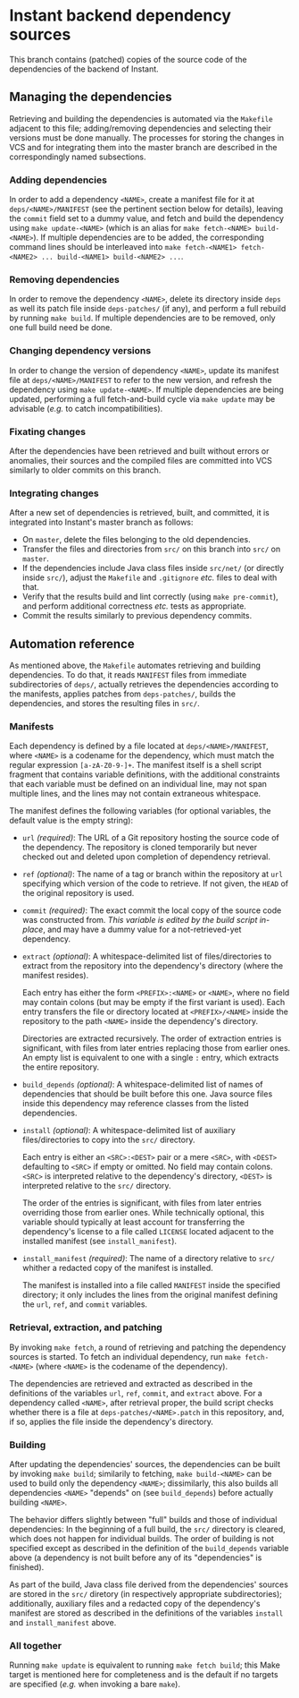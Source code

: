 # Instant backend dependency sources

This branch contains (patched) copies of the source code of the dependencies
of the backend of Instant.

## Managing the dependencies

Retrieving and building the dependencies is automated via the `Makefile`
adjacent to this file; adding/removing dependencies and selecting their
versions must be done manually. The processes for storing the changes in VCS
and for integrating them into the master branch are described in the
correspondingly named subsections.

### Adding dependencies

In order to add a dependency `<NAME>`, create a manifest file for it at
`deps/<NAME>/MANIFEST` (see the pertinent section below for details), leaving
the `commit` field set to a dummy value, and fetch and build the dependency
using `make update-<NAME>` (which is an alias for
`make fetch-<NAME> build-<NAME>`). If multiple dependencies are to be added,
the corresponding command lines should be interleaved into
`make fetch-<NAME1> fetch-<NAME2> ... build-<NAME1> build-<NAME2> ...`.

### Removing dependencies

In order to remove the dependency `<NAME>`, delete its directory inside `deps`
as well its patch file inside `deps-patches/` (if any), and perform a full
rebuild by running `make build`. If multiple dependencies are to be removed,
only one full build need be done.

### Changing dependency versions

In order to change the version of dependency `<NAME>`, update its manifest
file at `deps/<NAME>/MANIFEST` to refer to the new version, and refresh the
dependency using `make update-<NAME>`. If multiple dependencies are being
updated, performing a full fetch-and-build cycle via `make update` may be
advisable (_e.g._ to catch incompatibilities).

### Fixating changes

After the dependencies have been retrieved and built without errors or
anomalies, their sources and the compiled files are committed into VCS
similarly to older commits on this branch.

### Integrating changes

After a new set of dependencies is retrieved, built, and committed, it is
integrated into Instant's master branch as follows:

  - On `master`, delete the files belonging to the old dependencies.
  - Transfer the files and directories from `src/` on this branch into `src/`
    on `master`.
  - If the dependencies include Java class files inside `src/net/` (or
    directly inside `src/`), adjust the `Makefile` and `.gitignore` _etc._
    files to deal with that.
  - Verify that the results build and lint correctly (using
    `make pre-commit`), and perform additional correctness _etc._ tests as
    appropriate.
  - Commit the results similarly to previous dependency commits.

## Automation reference

As mentioned above, the `Makefile` automates retrieving and building
dependencies. To do that, it reads `MANIFEST` files from immediate
subdirectories of `deps/`, actually retrieves the dependencies according to
the manifests, applies patches from `deps-patches/`, builds the dependencies,
and stores the resulting files in `src/`.

### Manifests

Each dependency is defined by a file located at `deps/<NAME>/MANIFEST`, where
`<NAME>` is a codename for the dependency, which must match the regular
expression `[a-zA-Z0-9-]+`. The manifest itself is a shell script fragment
that contains variable definitions, with the additional constraints that each
variable must be defined on an individual line, may not span multiple lines,
and the lines may not contain extraneous whitespace.

The manifest defines the following variables (for optional variables, the
default value is the empty string):

  - `url` *(required)*: The URL of a Git repository hosting the source code of
    the dependency. The repository is cloned temporarily but never checked
    out and deleted upon completion of dependency retrieval.

  - `ref` *(optional)*: The name of a tag or branch within the repository at
    `url` specifying which version of the code to retrieve. If not given, the
    `HEAD` of the original repository is used.

  - `commit` *(required)*: The exact commit the local copy of the source code
    was constructed from. *This variable is edited by the build script
    in-place*, and may have a dummy value for a not-retrieved-yet dependency.

  - `extract` *(optional)*: A whitespace-delimited list of files/directories
    to extract from the repository into the dependency's directory (where the
    manifest resides).

    Each entry has either the form `<PREFIX>:<NAME>` or `<NAME>`, where no
    field may contain colons (but may be empty if the first variant is used).
    Each entry transfers the file or directory located at `<PREFIX>/<NAME>`
    inside the repository to the path `<NAME>` inside the dependency's
    directory.

    Directories are extracted recursively. The order of extraction entries is
    significant, with files from later entries replacing those from earlier
    ones. An empty list is equivalent to one with a single `:` entry, which
    extracts the entire repository.

  - `build_depends` *(optional)*: A whitespace-delimited list of names of
    dependencies that should be built before this one. Java source files
    inside this dependency may reference classes from the listed dependencies.

  - `install` *(optional)*: A whitespace-delimited list of auxiliary
    files/directories to copy into the `src/` directory.

    Each entry is either an `<SRC>:<DEST>` pair or a mere `<SRC>`, with
    `<DEST>` defaulting to `<SRC>` if empty or omitted. No field may contain
    colons. `<SRC>` is interpreted relative to the dependency's directory,
    `<DEST>` is interpreted relative to the `src/` directory.

    The order of the entries is significant, with files from later entries
    overriding those from earlier ones. While technically optional, this
    variable should typically at least account for transferring the
    dependency's license to a file called `LICENSE` located adjacent to the
    installed manifest (see `install_manifest`).

  - `install_manifest` *(required)*: The name of a directory relative to
    `src/` whither a redacted copy of the manifest is installed.

    The manifest is installed into a file called `MANIFEST` inside the
    specified directory; it only includes the lines from the original
    manifest defining the `url`, `ref`, and `commit` variables.

### Retrieval, extraction, and patching

By invoking `make fetch`, a round of retrieving and patching the dependency
sources is started. To fetch an individual dependency, run `make fetch-<NAME>`
(where `<NAME>` is the codename of the dependency).

The dependencies are retrieved and extracted as described in the definitions
of the variables `url`, `ref`, `commit`, and `extract` above. For a dependency
called `<NAME>`, after retrieval proper, the build script checks whether there
is a file at `deps-patches/<NAME>.patch` in this repository, and, if so,
applies the file inside the dependency's directory.

### Building

After updating the dependencies' sources, the dependencies can be built by
invoking `make build`; similarily to fetching, `make build-<NAME>` can be used
to build only the dependency `<NAME>`; dissimilarly, this also builds all
dependencies `<NAME>` "depends" on (see `build_depends`) before actually
building `<NAME>`.

The behavior differs slightly between "full" builds and those of individual
dependencies: In the beginning of a full build, the `src/` directory is
cleared, which does not happen for individual builds. The order of building is
not specified except as described in the definition of the `build_depends`
variable above (a dependency is not built before any of its "dependencies" is
finished).

As part of the build, Java class file derived from the dependencies' sources
are stored in the `src/` diretory (in respectively appropriate
subdirectories); additionally, auxiliary files and a redacted copy of the
dependency's manifest are stored as described in the definitions of the
variables `install` and `install_manifest` above.

### All together

Running `make update` is equivalent to running `make fetch build`; this Make
target is mentioned here for completeness and is the default if no targets
are specified (_e.g._ when invoking a bare `make`).
